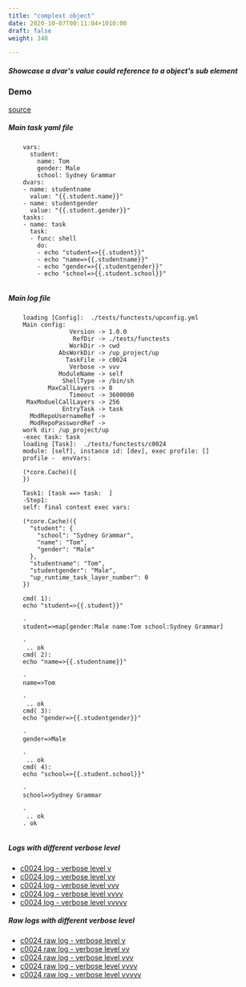 ```yaml
---
title: "complext object"
date: 2020-10-07T00:11:04+1010:00
draft: false
weight: 340

---
```


##### Showcase a dvar's value could reference to a object's sub element


### Demo








[source](https://github.com/upcmd/up/blob/master/tests/functests/c0024.yml)

##### Main task yaml file
```
    vars:
      student:
        name: Tom
        gender: Male
        school: Sydney Grammar
    dvars:
    - name: studentname
      value: "{{.student.name}}"
    - name: studentgender
      value: "{{.student.gender}}"
    tasks:
    - name: task
      task:
      - func: shell
        do:
        - echo "student=>{{.student}}"
        - echo "name=>{{.studentname}}"
        - echo "gender=>{{.studentgender}}"
        - echo "school=>{{.student.school}}"
    
```
##### Main log file
```
    loading [Config]:  ./tests/functests/upconfig.yml
    Main config:
                 Version -> 1.0.0
                  RefDir -> ./tests/functests
                 WorkDir -> cwd
              AbsWorkDir -> /up_project/up
                TaskFile -> c0024
                 Verbose -> vvv
              ModuleName -> self
               ShellType -> /bin/sh
           MaxCallLayers -> 8
                 Timeout -> 3600000
     MaxModuelCallLayers -> 256
               EntryTask -> task
      ModRepoUsernameRef -> 
      ModRepoPasswordRef -> 
    work dir: /up_project/up
    -exec task: task
    loading [Task]:  ./tests/functests/c0024
    module: [self], instance id: [dev], exec profile: []
    profile -  envVars:
    
    (*core.Cache)({
    })
    
    Task1: [task ==> task:  ]
    -Step1:
    self: final context exec vars:
    
    (*core.Cache)({
      "student": {
        "school": "Sydney Grammar",
        "name": "Tom",
        "gender": "Male"
      },
      "studentname": "Tom",
      "studentgender": "Male",
      "up_runtime_task_layer_number": 0
    })
    
    cmd( 1):
    echo "student=>{{.student}}"
    
    -
    student=>map[gender:Male name:Tom school:Sydney Grammar]
    
    -
     .. ok
    cmd( 2):
    echo "name=>{{.studentname}}"
    
    -
    name=>Tom
    
    -
     .. ok
    cmd( 3):
    echo "gender=>{{.studentgender}}"
    
    -
    gender=>Male
    
    -
     .. ok
    cmd( 4):
    echo "school=>{{.student.school}}"
    
    -
    school=>Sydney Grammar
    
    -
     .. ok
    . ok
    
```


##### Logs with different verbose level
* [c0024 log - verbose level v](../../logs/c0024_v)
* [c0024 log - verbose level vv](../../logs/c0024_vv)
* [c0024 log - verbose level vvv](../../logs/c0024_vvvv)
* [c0024 log - verbose level vvvv](../../logs/c0024_vvvv)
* [c0024 log - verbose level vvvvv](../../logs/c0024_vvvvv)

##### Raw logs with different verbose level
* [c0024 raw log - verbose level v](../../reflogs/c0024_v.log)
* [c0024 raw log - verbose level vv](../../reflogs/c0024_vv.log)
* [c0024 raw log - verbose level vvv](../../reflogs/c0024_vvv.log)
* [c0024 raw log - verbose level vvvv](../../reflogs/c0024_vvvv.log)
* [c0024 raw log - verbose level vvvvv](../../reflogs/c0024_vvvvv.log)







